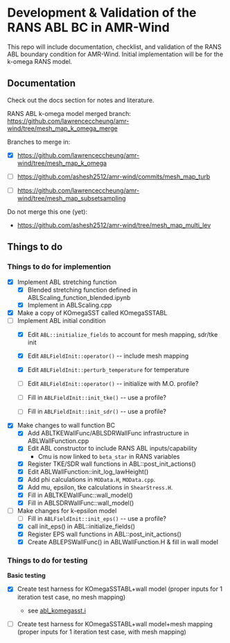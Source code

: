 # Development & Validation of the RANS ABL BC in AMR-Wind

This repo will include documentation, checklist, and validation of the
RANS ABL boundary condition for AMR-Wind.  Initial implementation will
be for the k-omega RANS model.

## Documentation

Check out the docs section for notes and literature.

RANS ABL k-omega model merged branch: 
https://github.com/lawrenceccheung/amr-wind/tree/mesh_map_k_omega_merge

Branches to merge in: 
- [x] https://github.com/lawrenceccheung/amr-wind/tree/mesh_map_k_omega

- [ ] https://github.com/ashesh2512/amr-wind/commits/mesh_map_turb
- [ ] https://github.com/lawrenceccheung/amr-wind/tree/mesh_map_subsetsampling

Do not merge this one (yet): 
- https://github.com/ashesh2512/amr-wind/tree/mesh_map_multi_lev


## Things to do

### Things to do for implemention
- [x] Implement ABL stretching function
  - [x] Blended stretching function defined in ABLScaling_function_blended.ipynb
  - [x] Implement in ABLScaling.cpp 
- [x] Make a copy of KOmegaSST called KOmegaSSTABL
- [ ] Implement ABL initial condition
  - [x] Edit `ABL::initialize_fields` to account for mesh mapping, sdr/tke init
  - [x] Edit `ABLFieldInit::operator()` -- include mesh mapping
  - [x] Edit `ABLFieldInit::perturb_temperature` for temperature
  - [ ] Edit `ABLFieldInit::operator()` -- initialize with M.O. profile?
  - [ ] Fill in `ABLFieldInit::init_tke()` -- use a profile?
  - [ ] Fill in `ABLFieldInit::init_sdr()` -- use a profile?
  
  
- [x] Make changes to wall function BC
  - [x] Add ABLTKEWallFunc/ABLSDRWallFunc infrastructure in ABLWallFunction.cpp
  - [x] Edit ABL constructor to include RANS ABL inputs/capability
    - Cmu is now linked to `beta_star` in RANS variables
  - [x] Register TKE/SDR wall functions in ABL::post_init_actions()
  - [x] Edit ABLWallFunction::init_log_lawHeight()
  - [x] Add phi calculations in `MOData.H`, `MOData.cpp`.
  - [x] Add mu, epsilon, tke calculations in `ShearStress.H`.
  - [x] Fill in ABLTKEWallFunc::wall_model()
  - [x] Fill in ABLSDRWallFunc::wall_model()

- [ ] Make changes for k-epsilon model
  - [ ] Fill in `ABLFieldInit::init_eps()` -- use a profile?
  - [x]	call init_eps() in ABL::initialize_fields()
  - [x] Register EPS wall functions in ABL::post_init_actions()
  - [x] Create ABLEPSWallFunc() in ABLWallFunction.H & fill in wall model

### Things to do for testing  
**Basic testing**

- [x] Create test harness for KOmegaSSTABL+wall model (proper inputs
  for 1 iteration test case, no mesh mapping)
  - see [abl_komegasst.i](testharness/ABL_kOmegaSST_uniform/abl_komegasst.i)

- [ ] Create test harness for KOmegaSSTABL+wall model+mesh mapping
  (proper inputs for 1 iteration test case, with mesh mapping)

